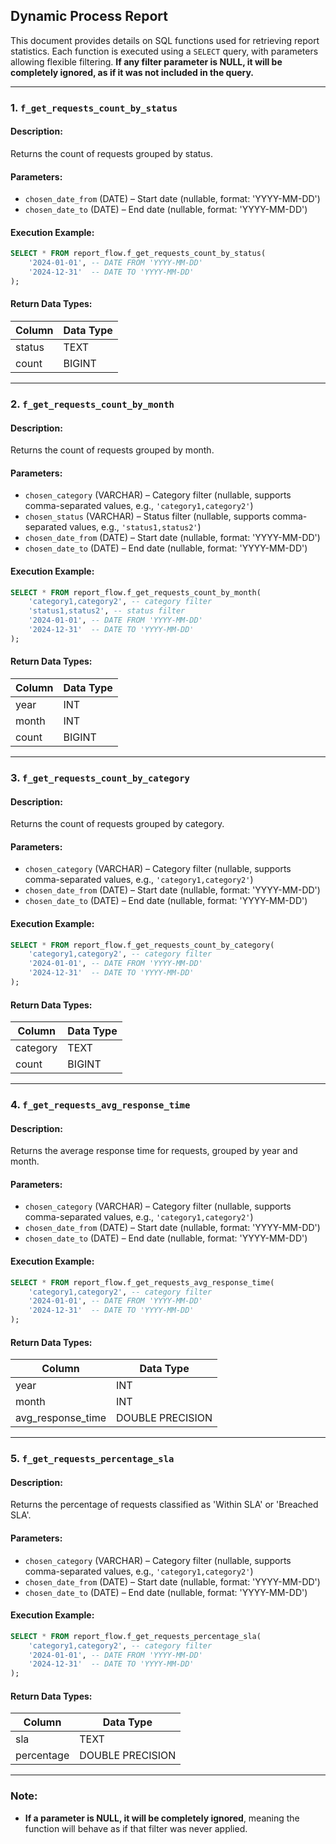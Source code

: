## Dynamic Process Report

This document provides details on SQL functions used for retrieving report statistics. Each function is executed using a `SELECT` query, with parameters allowing flexible filtering. **If any filter parameter is NULL, it will be completely ignored, as if it was not included in the query.**

---

### 1. `f_get_requests_count_by_status`

#### **Description:**

Returns the count of requests grouped by status.

#### **Parameters:**

- `chosen_date_from` (DATE) – Start date (nullable, format: 'YYYY-MM-DD')
- `chosen_date_to` (DATE) – End date (nullable, format: 'YYYY-MM-DD')

#### **Execution Example:**

```sql
SELECT * FROM report_flow.f_get_requests_count_by_status(
    '2024-01-01', -- DATE FROM 'YYYY-MM-DD'
    '2024-12-31'  -- DATE TO 'YYYY-MM-DD'
);
```

#### **Return Data Types:**

| **Column** | **Data Type** |
| ---------- | ------------- |
| status     | TEXT          |
| count      | BIGINT        |

---

### 2. `f_get_requests_count_by_month`

#### **Description:**

Returns the count of requests grouped by month.

#### **Parameters:**

- `chosen_category` (VARCHAR) – Category filter (nullable, supports comma-separated values, e.g., `'category1,category2'`)
- `chosen_status` (VARCHAR) – Status filter (nullable, supports comma-separated values, e.g., `'status1,status2'`)
- `chosen_date_from` (DATE) – Start date (nullable, format: 'YYYY-MM-DD')
- `chosen_date_to` (DATE) – End date (nullable, format: 'YYYY-MM-DD')

#### **Execution Example:**

```sql
SELECT * FROM report_flow.f_get_requests_count_by_month(
    'category1,category2', -- category filter
    'status1,status2', -- status filter
    '2024-01-01', -- DATE FROM 'YYYY-MM-DD'
    '2024-12-31'  -- DATE TO 'YYYY-MM-DD'
);
```

#### **Return Data Types:**

| Column | Data Type |
| ------ | --------- |
| year   | INT       |
| month  | INT       |
| count  | BIGINT    |

---

### 3. `f_get_requests_count_by_category`

#### **Description:**

Returns the count of requests grouped by category.

#### **Parameters:**

- `chosen_category` (VARCHAR) – Category filter (nullable, supports comma-separated values, e.g., `'category1,category2'`)
- `chosen_date_from` (DATE) – Start date (nullable, format: 'YYYY-MM-DD')
- `chosen_date_to` (DATE) – End date (nullable, format: 'YYYY-MM-DD')

#### **Execution Example:**

```sql
SELECT * FROM report_flow.f_get_requests_count_by_category(
    'category1,category2', -- category filter
    '2024-01-01', -- DATE FROM 'YYYY-MM-DD'
    '2024-12-31'  -- DATE TO 'YYYY-MM-DD'
);
```

#### **Return Data Types:**

| Column   | Data Type |
| -------- | --------- |
| category | TEXT      |
| count    | BIGINT    |

---

### 4. `f_get_requests_avg_response_time`

#### **Description:**

Returns the average response time for requests, grouped by year and month.

#### **Parameters:**

- `chosen_category` (VARCHAR) – Category filter (nullable, supports comma-separated values, e.g., `'category1,category2'`)
- `chosen_date_from` (DATE) – Start date (nullable, format: 'YYYY-MM-DD')
- `chosen_date_to` (DATE) – End date (nullable, format: 'YYYY-MM-DD')

#### **Execution Example:**

```sql
SELECT * FROM report_flow.f_get_requests_avg_response_time(
    'category1,category2', -- category filter
    '2024-01-01', -- DATE FROM 'YYYY-MM-DD'
    '2024-12-31'  -- DATE TO 'YYYY-MM-DD'
);
```

#### **Return Data Types:**

| Column              | Data Type        |
| ------------------- | ---------------- |
| year               | INT              |
| month              | INT              |
| avg_response_time  | DOUBLE PRECISION |

---

### 5. `f_get_requests_percentage_sla`

#### **Description:**

Returns the percentage of requests classified as 'Within SLA' or 'Breached SLA'.

#### **Parameters:**

- `chosen_category` (VARCHAR) – Category filter (nullable, supports comma-separated values, e.g., `'category1,category2'`)
- `chosen_date_from` (DATE) – Start date (nullable, format: 'YYYY-MM-DD')
- `chosen_date_to` (DATE) – End date (nullable, format: 'YYYY-MM-DD')

#### **Execution Example:**

```sql
SELECT * FROM report_flow.f_get_requests_percentage_sla(
    'category1,category2', -- category filter
    '2024-01-01', -- DATE FROM 'YYYY-MM-DD'
    '2024-12-31'  -- DATE TO 'YYYY-MM-DD'
);
```

#### **Return Data Types:**

| Column     | Data Type        |
| ---------- | ---------------- |
| sla        | TEXT             |
| percentage | DOUBLE PRECISION |

---

### **Note:**
- **If a parameter is NULL, it will be completely ignored**, meaning the function will behave as if that filter was never applied.

